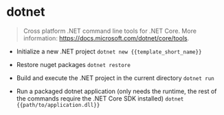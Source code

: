 # dotnet
> Cross platform .NET command line tools for .NET Core.
> More information: <https://docs.microsoft.com/dotnet/core/tools>.

- Initialize a new .NET project
`dotnet new {{template_short_name}}`

- Restore nuget packages
`dotnet restore`

- Build and execute the .NET project in the current directory
`dotnet run`

- Run a packaged dotnet application (only needs the runtime, the rest of the commands require the .NET Core SDK installed)
`dotnet {{path/to/application.dll}}`
